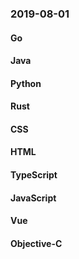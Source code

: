 ### 2019-08-01

#### Go

#### Java

#### Python

#### Rust

#### CSS

#### HTML

#### TypeScript

#### JavaScript

#### Vue

#### Objective-C
